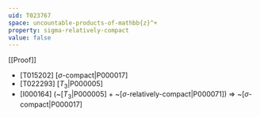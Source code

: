 ```yaml
---
uid: T023767
space: uncountable-products-of-mathbb{z}^+
property: sigma-relatively-compact
value: false
---
```

[[Proof]]

* [T015202] [$\sigma$-compact|P000017]
* [T022293] [$T_3$|P000005]
* [I000164] (~[$T_3$|P000005] + ~[$\sigma$-relatively-compact|P000071]) => ~[$\sigma$-compact|P000017]

